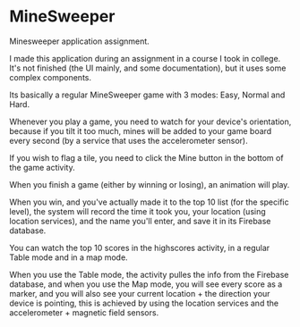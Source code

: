 # MineSweeper
Minesweeper application assignment.

I made this application during an assignment in a course I took in college.
It's not finished (the UI mainly, and some documentation), but it uses some complex components.

Its basically a regular MineSweeper game with 3 modes: Easy, Normal and Hard.

Whenever you play a game, you need to watch for your device's orientation, because if you tilt it too much, mines will be added to your
game board every second (by a service that uses the accelerometer sensor).

If you wish to flag a tile, you need to click the Mine button in the bottom of the game activity.

When you finish a game (either by winning or losing), an animation will play.

When you win, and you've actually made it to the top 10 list (for the specific level), the system will record the time it took you,
your location (using location services), and the name you'll enter, and save it in its Firebase database.

You can watch the top 10 scores in the highscores activity, in a regular Table mode and in a map mode.

When you use the Table mode, the activity pulles the info from the Firebase database, and when you use the Map mode,
you will see every score as a marker, and you will also see your current location + the direction your device is pointing,
this is achieved by using the location services and the accelerometer + magnetic field sensors.

